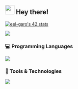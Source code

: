 <h2><img src="https://media.giphy.com/media/hvRJCLFzcasrR4ia7z/giphy.gif" width="30px"/> Hey there!</h2>

<a href="https://github.com/oakoudad/badge42"><img src="https://badge.mediaplus.ma/darkblue/eel-garo" alt="eel-garo's 42 stats" /></a>

<img src="https://readme-typing-svg.herokuapp.com?font=Fira+Code&pause=1000&color=F7931E&width=400&lines=I'm+MEHDI;Software+Engineer;Always+learning+new+things" />

<h3>💻 Programming Languages</h3>
<img src="https://skillicons.dev/icons?i=c,cpp,python,javascript" />

<h3>🔧 Tools & Technologies</h3>
<img src="https://skillicons.dev/icons?i=git,github,linux,bash,vscode,docker" />
